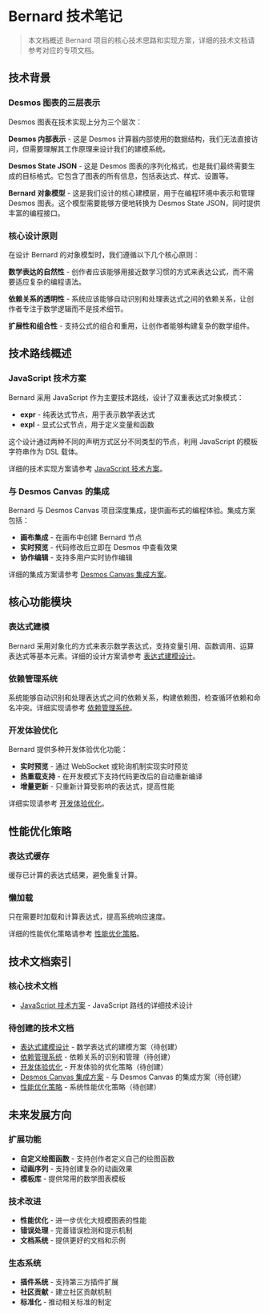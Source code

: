 # Bernard 技术笔记

> 本文档概述 Bernard 项目的核心技术思路和实现方案，详细的技术文档请参考对应的专项文档。

## 技术背景

### Desmos 图表的三层表示

Desmos 图表在技术实现上分为三个层次：

**Desmos 内部表示** - 这是 Desmos 计算器内部使用的数据结构，我们无法直接访问，但需要理解其工作原理来设计我们的建模系统。

**Desmos State JSON** - 这是 Desmos 图表的序列化格式，也是我们最终需要生成的目标格式。它包含了图表的所有信息，包括表达式、样式、设置等。

**Bernard 对象模型** - 这是我们设计的核心建模层，用于在编程环境中表示和管理 Desmos 图表。这个模型需要能够方便地转换为 Desmos State JSON，同时提供丰富的编程接口。

### 核心设计原则

在设计 Bernard 的对象模型时，我们遵循以下几个核心原则：

**数学表达的自然性** - 创作者应该能够用接近数学习惯的方式来表达公式，而不需要适应复杂的编程语法。

**依赖关系的透明性** - 系统应该能够自动识别和处理表达式之间的依赖关系，让创作者专注于数学逻辑而不是技术细节。

**扩展性和组合性** - 支持公式的组合和重用，让创作者能够构建复杂的数学组件。

## 技术路线概述

### JavaScript 技术方案

Bernard 采用 JavaScript 作为主要技术路线，设计了双重表达式对象模式：

- **expr** - 纯表达式节点，用于表示数学表达式
- **expl** - 显式公式节点，用于定义变量和函数

这个设计通过两种不同的声明方式区分不同类型的节点，利用 JavaScript 的模板字符串作为 DSL 载体。

详细的技术实现方案请参考 [JavaScript 技术方案](./JS技术方案.md)。

### 与 Desmos Canvas 的集成

Bernard 与 Desmos Canvas 项目深度集成，提供画布式的编程体验。集成方案包括：

- **画布集成** - 在画布中创建 Bernard 节点
- **实时预览** - 代码修改后立即在 Desmos 中查看效果
- **协作编辑** - 支持多用户实时协作编辑

详细的集成方案请参考 [Desmos Canvas 集成方案](./DesmosCanvas集成方案.md)。

## 核心功能模块

### 表达式建模

Bernard 采用对象化的方式来表示数学表达式，支持变量引用、函数调用、运算表达式等基本元素。详细的设计方案请参考 [表达式建模设计](./表达式建模设计.md)。

### 依赖管理系统

系统能够自动识别和处理表达式之间的依赖关系，构建依赖图，检查循环依赖和命名冲突。详细实现请参考 [依赖管理系统](./依赖管理系统.md)。

### 开发体验优化

Bernard 提供多种开发体验优化功能：

- **实时预览** - 通过 WebSocket 或轮询机制实现实时预览
- **热重载支持** - 在开发模式下支持代码更改后的自动重新编译
- **增量更新** - 只重新计算受影响的表达式，提高性能

详细实现请参考 [开发体验优化](./开发体验优化.md)。

## 性能优化策略

### 表达式缓存

缓存已计算的表达式结果，避免重复计算。

### 懒加载

只在需要时加载和计算表达式，提高系统响应速度。

详细的性能优化策略请参考 [性能优化策略](./性能优化策略.md)。

## 技术文档索引

### 核心技术文档
- [JavaScript 技术方案](./JS路线/JS技术方案.md) - JavaScript 路线的详细技术设计

### 待创建的技术文档
- [表达式建模设计](./JS路线/表达式建模设计.md) - 数学表达式的建模方案（待创建）
- [依赖管理系统](./JS路线/依赖管理系统.md) - 依赖关系的识别和管理（待创建）
- [开发体验优化](./JS路线/开发体验优化.md) - 开发体验的优化策略（待创建）
- [Desmos Canvas 集成方案](./JS路线/DesmosCanvas集成方案.md) - 与 Desmos Canvas 的集成方案（待创建）
- [性能优化策略](./JS路线/性能优化策略.md) - 系统性能优化策略（待创建）

## 未来发展方向

### 扩展功能

- **自定义绘图函数** - 支持创作者定义自己的绘图函数
- **动画序列** - 支持创建复杂的动画效果
- **模板库** - 提供常用的数学图表模板

### 技术改进

- **性能优化** - 进一步优化大规模图表的性能
- **错误处理** - 完善错误检测和提示机制
- **文档系统** - 提供更好的文档和示例

### 生态系统

- **插件系统** - 支持第三方插件扩展
- **社区贡献** - 建立社区贡献机制
- **标准化** - 推动相关标准的制定 
